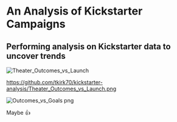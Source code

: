 # An Analysis of Kickstarter Campaigns
## Performing analysis on Kickstarter data to uncover trends
![Theater_Outcomes_vs_Launch](https://user-images.githubusercontent.com/46324081/143794358-d32ed46e-eeae-4163-a7d8-6480c35fd607.png)

 
 
https://github.com/tkirk70/kickstarter-analysis/Theater_Outcomes_vs_Launch.png

![Outcomes_vs_Goals png](https://user-images.githubusercontent.com/46324081/143794433-8f0330ee-dbcd-4786-a966-5aa9189e87ff.png)

Maybe :+1:
